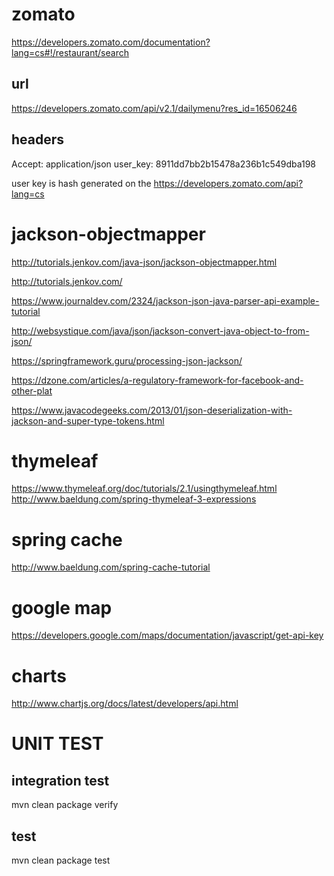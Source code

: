 
# zomato

https://developers.zomato.com/documentation?lang=cs#!/restaurant/search

## url
https://developers.zomato.com/api/v2.1/dailymenu?res_id=16506246

## headers
Accept: application/json
user_key: 8911dd7bb2b15478a236b1c549dba198

user key is hash generated on the https://developers.zomato.com/api?lang=cs


# jackson-objectmapper
http://tutorials.jenkov.com/java-json/jackson-objectmapper.html

http://tutorials.jenkov.com/

https://www.journaldev.com/2324/jackson-json-java-parser-api-example-tutorial

http://websystique.com/java/json/jackson-convert-java-object-to-from-json/

https://springframework.guru/processing-json-jackson/

https://dzone.com/articles/a-regulatory-framework-for-facebook-and-other-plat

https://www.javacodegeeks.com/2013/01/json-deserialization-with-jackson-and-super-type-tokens.html

# thymeleaf
https://www.thymeleaf.org/doc/tutorials/2.1/usingthymeleaf.html
http://www.baeldung.com/spring-thymeleaf-3-expressions

# spring cache
http://www.baeldung.com/spring-cache-tutorial


# google map
https://developers.google.com/maps/documentation/javascript/get-api-key

# charts
http://www.chartjs.org/docs/latest/developers/api.html

# UNIT TEST

## integration test
mvn clean package verify

## test
mvn clean package test

